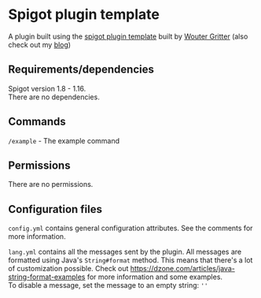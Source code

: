 # Spigot plugin template
A plugin built using the [spigot plugin template](https://github.com/WouterGritter/Spigot-plugin-template) built by [Wouter Gritter](https://github.com/WouterGritter/) (also check out my [blog](https://blog.woutergritter.me/))

## Requirements/dependencies
Spigot version 1.8 - 1.16.\
There are no dependencies.

## Commands
`/example` - The example command

## Permissions
There are no permissions.

## Configuration files
`config.yml` contains general configuration attributes. See the comments for more information.

`lang.yml` contains all the messages sent by the plugin. All messages are formatted using Java's `String#format` method. This means that there's a lot of customization possible. Check out https://dzone.com/articles/java-string-format-examples for more information and some examples.\
To disable a message, set the message to an empty string: `''`
